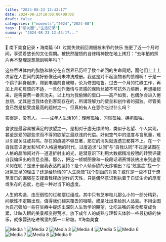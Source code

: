 ```yaml
---
title: "2024-08-23 12:43:17"
date: 2024-08-23T10:00:00+08:00
draft: false
categories: ["moments","2024","2024-08"]
tags: ["朋友圈","生活记录"]
summary: "2024-08-23 12:43:17..."
---
```


🧭 南下美食记录 • 海南篇 (4) 
​
过期失效前回溯细枝末节的快乐
​
​拖更了近一个月时间，享受着悠长的文化假期。被恍然醒悟的自律精神按在地上拷打：“去年拍的照片再不整理是想拖到明年吗？”

这些吞进体内的脂肪和糖分在自然界已历经了数个轮回的生命周期，而他们上上上次留在人世间的美好影像还尚未冲洗成册。我这是对不起造物者的馈赠啊！于是一个鹞子翻身起床，爬到电脑前自我鞭，沦为修图帕鲁。过去一个月的忙碌工作，再加上月初肩颈的不适，一旦创作激情与灵感的保险丝被不可抗外力熔断，再想接起来，是需要费一番苦功夫。
​
以上均为我偷懒的借口——高产如我，也偶尔会进入倦怠期，尤其是当我体会到客观存在的，所谓理解力的壁垒和创作者的孤独。尽管美食已然是接受度最高的题材之一，但真的有人在意你吃过什么吗？

答案是，没有人。
——成年人生活101：理解孤独，习惯孤独，拥抱孤独。

食欲是最容易被满足的欲望之一，是相对于虚无缥缈的，类似于名望、个人实现，甚至是爱的那些求而不得的欲望之最肤浅的代偿。好似空气中的湿度与含氧量，难以引起关注或共鸣。存在的痕迹不够显著，那它的消失就连遗忘都算不上。在一个自我意识迸发和NDP人格遍地的时代，过度追求“认同”与“自我认同”不过是试图在人格的晶隙间对齐一道道折射出的光，是潜意识下利用大数据精准投喂的转赞评藏自我编织出的信息茧房。
​
那么，把这一帧帧图像和一段段话语赛博装裱出来到底​意义何在呢？是忠于自我表达的坚持？是个人倾诉欲的无序输出？给“炫食症”找一个冠冕堂皇的理由？还是给矫情的“人生感悟”找个刻画的对象？或许是一些不甘于潦草度日的倔强在支撑着我释放创作的天性，只是偶然意识到执着于自证生命的厚度或生存的态度，也是一种对当下的虚度。

人生的构造，由压倒性的烂和摆烂组成。其中只有芝麻粒儿那么小的一部分精彩，间歇性不定期出现，值得我们翻来覆去的咀嚼，或是吐出来给别人品尝。不用企图为自己强加一些在贫瘠中提炼出深刻人生哲学的期望，让吃进嘴的美食都变成负累，让映入眼的美景都变得荒凉。放下成年人的成熟与理智去体验一些最初级的快乐，就像婴孩吃进嘴里的第一口砂糖。
​
​#海南美食

![Media 1](/Moments/photos/2024-08-23/202408231243170.jpg)
![Media 2](/Moments/photos/2024-08-23/202408231243171.jpg)
![Media 3](/Moments/photos/2024-08-23/202408231243172.jpg)
![Media 4](/Moments/photos/2024-08-23/202408231243173.jpg)
![Media 5](/Moments/photos/2024-08-23/202408231243174.jpg)
![Media 6](/Moments/photos/2024-08-23/202408231243175.jpg)
![Media 7](/Moments/photos/2024-08-23/202408231243176.jpg)
![Media 8](/Moments/photos/2024-08-23/202408231243177.jpg)
![Media 9](/Moments/photos/2024-08-23/202408231243178.jpg)


